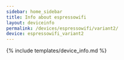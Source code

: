 ```yaml
---
sidebar: home_sidebar
title: Info about espressowifi
layout: deviceinfo
permalink: /devices/espressowifi/variant2/
device: espressowifi_variant2
---
```

{% include templates/device_info.md %}
